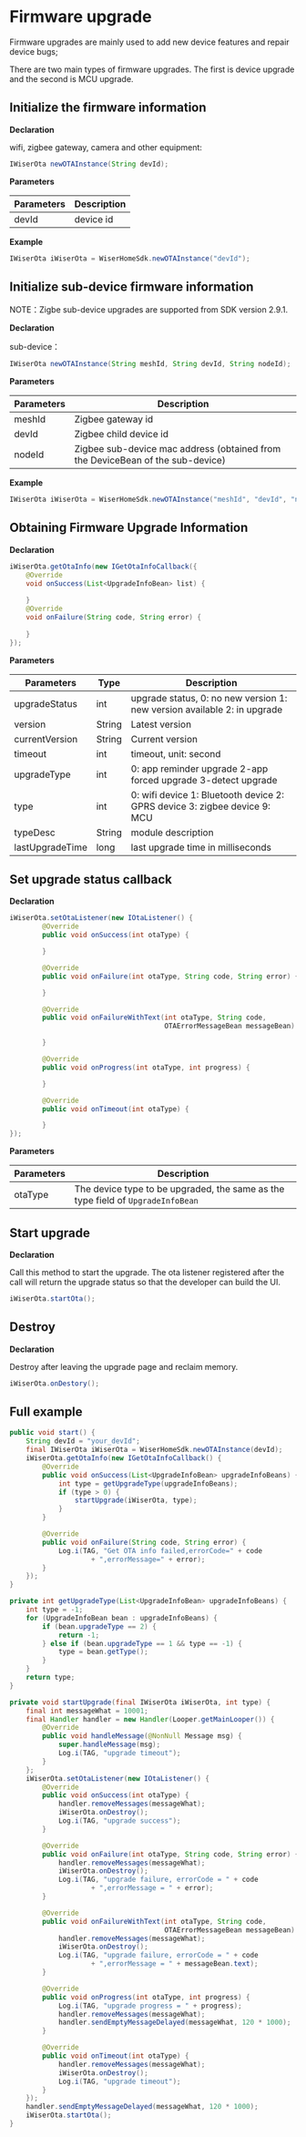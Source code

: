 # Firmware upgrade

Firmware upgrades are mainly used to add new device features and repair device bugs;

There are two main types of firmware upgrades. The first is device upgrade and the second is MCU upgrade. 

## Initialize the firmware information

**Declaration**

wifi, zigbee gateway, camera and other equipment:

```java
IWiserOta newOTAInstance(String devId);
```

**Parameters**

| Parameters | Description |
| ---- | ---- |
| devId | device id |

**Example**

```java
IWiserOta iWiserOta = WiserHomeSdk.newOTAInstance("devId");
```

## Initialize sub-device firmware information

NOTE：Zigbe sub-device upgrades are supported from SDK version 2.9.1.

**Declaration**

sub-device：

```java
IWiserOta newOTAInstance(String meshId, String devId, String nodeId);
```

**Parameters**

| Parameters  | Description                                  |
| ---- | ---- |
| meshId | Zigbee gateway id                 |
| devId | Zigbee child device id                  |
| nodeId | Zigbee sub-device mac address (obtained from the DeviceBean of the sub-device) |

**Example**

```java
IWiserOta iWiserOta = WiserHomeSdk.newOTAInstance("meshId", "devId", "nodeId");
```

## Obtaining Firmware Upgrade Information

**Declaration**

```java
iWiserOta.getOtaInfo(new IGetOtaInfoCallback({
	@Override
	void onSuccess(List<UpgradeInfoBean> list) {
	
	}
	@Override
	void onFailure(String code, String error) {
	
	}
});
```

**Parameters**

| Parameters        | Type | Description                                       |
| ---- | ---- | ---- |
| upgradeStatus  | int | upgrade status, 0: no new version 1: new version available 2: in upgrade |
| version     | String | Latest version |
| currentVersion | String | Current version |
| timeout     | int | timeout, unit: second |
| upgradeType | int | 0: app reminder upgrade 2-app forced upgrade 3-detect upgrade |
| type        | int | 0: wifi device 1: Bluetooth device 2: GPRS device 3: zigbee device 9: MCU |
| typeDesc    | String | module description |
| lastUpgradeTime | long  | last upgrade time in milliseconds |

## Set upgrade status callback

**Declaration**

```java
iWiserOta.setOtaListener(new IOtaListener() {
        @Override
        public void onSuccess(int otaType) {

        }

        @Override
        public void onFailure(int otaType, String code, String error) {

        }

        @Override
        public void onFailureWithText(int otaType, String code,
                                      OTAErrorMessageBean messageBean) {

        }

        @Override
        public void onProgress(int otaType, int progress) {

        }

        @Override
        public void onTimeout(int otaType) {

        }
});
```

**Parameters**

| Parameters | Description |
| ---- | ---- |
| otaType | The device type to be upgraded, the same as the type field of `UpgradeInfoBean` |

## Start upgrade

**Declaration**

Call this method to start the upgrade. The ota listener registered after the call will return the upgrade status so that the developer can build the UI.

```java
iWiserOta.startOta();
```

## Destroy

**Declaration**

Destroy after leaving the upgrade page and reclaim memory.

```java
iWiserOta.onDestory();
```

## Full example

```java
public void start() {
    String devId = "your_devId";
    final IWiserOta iWiserOta = WiserHomeSdk.newOTAInstance(devId);
    iWiserOta.getOtaInfo(new IGetOtaInfoCallback() {
        @Override
        public void onSuccess(List<UpgradeInfoBean> upgradeInfoBeans) {
            int type = getUpgradeType(upgradeInfoBeans);
            if (type > 0) {
                startUpgrade(iWiserOta, type);
            }
        }

        @Override
        public void onFailure(String code, String error) {
            Log.i(TAG, "Get OTA info failed,errorCode=" + code
                    + ",errorMessage=" + error);
        }
    });
}

private int getUpgradeType(List<UpgradeInfoBean> upgradeInfoBeans) {
    int type = -1;
    for (UpgradeInfoBean bean : upgradeInfoBeans) {
        if (bean.upgradeType == 2) {
            return -1;
        } else if (bean.upgradeType == 1 && type == -1) {
            type = bean.getType();
        }
    }
    return type;
}

private void startUpgrade(final IWiserOta iWiserOta, int type) {
    final int messageWhat = 10001;
    final Handler handler = new Handler(Looper.getMainLooper()) {
        @Override
        public void handleMessage(@NonNull Message msg) {
            super.handleMessage(msg);
            Log.i(TAG, "upgrade timeout");
        }
    };
    iWiserOta.setOtaListener(new IOtaListener() {
        @Override
        public void onSuccess(int otaType) {
            handler.removeMessages(messageWhat);
            iWiserOta.onDestroy();
            Log.i(TAG, "upgrade success");
        }

        @Override
        public void onFailure(int otaType, String code, String error) {
            handler.removeMessages(messageWhat);
            iWiserOta.onDestroy();
            Log.i(TAG, "upgrade failure, errorCode = " + code
                    + ",errorMessage = " + error);
        }

        @Override
        public void onFailureWithText(int otaType, String code,
                                      OTAErrorMessageBean messageBean) {
            handler.removeMessages(messageWhat);
            iWiserOta.onDestroy();
            Log.i(TAG, "upgrade failure, errorCode = " + code
                    + ",errorMessage = " + messageBean.text);
        }

        @Override
        public void onProgress(int otaType, int progress) {
            Log.i(TAG, "upgrade progress = " + progress);
          	handler.removeMessages(messageWhat);
            handler.sendEmptyMessageDelayed(messageWhat, 120 * 1000);
        }

        @Override
        public void onTimeout(int otaType) {
            handler.removeMessages(messageWhat);
            iWiserOta.onDestroy();
            Log.i(TAG, "upgrade timeout");
        }
    });
    handler.sendEmptyMessageDelayed(messageWhat, 120 * 1000);
    iWiserOta.startOta();
}
```